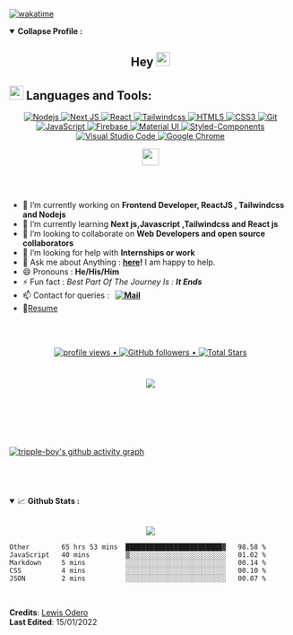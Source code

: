 [![wakatime](https://wakatime.com/badge/user/24501160-254d-46ce-936b-adf8d527d84f.svg)](https://wakatime.com/@24501160-254d-46ce-936b-adf8d527d84f)
<details open="">
<summary>
  <g-emoji class="g-emoji" alias="chart_with_upwards_trend" fallback-src="https://github.githubassets.com/images/icons/emoji/unicode/1f4c8.png"</g-emoji> 
  <strong>Collapse Profile : </strong>
</summary>
<h2 align="center">Hey  <a href="#"><img src="https://media.giphy.com/media/hvRJCLFzcasrR4ia7z/giphy.gif" width="25px"></a></h2>


## <img src="https://media.giphy.com/media/1ynCEtlgMPAeNAqdnu/giphy.gif" width="25"> Languages and Tools:
<p align='center' >
   <a href="#"> 
   <img alt="Nodejs" src="https://img.shields.io/badge/Node.js-339933?style=for-the-badge&logo=nodedotjs&logoColor=white" />
  <img alt="Next JS" src="https://img.shields.io/badge/-Next_JS-000000?style=for-the-badge&logo=nextjs&logoColor=white" />
 <img alt="React" src="https://img.shields.io/badge/React-20232A?style=for-the-badge&logo=react&logoColor=61DAFB" /> 
  <img alt="Tailwindcss" src="https://img.shields.io/badge/-Tailwindcss-00E719?style=for-the-badge&logo=tailwindcss&logoColor=white" /> 
    <img alt="HTML5" src="https://img.shields.io/badge/HTML5-E34F26?style=for-the-badge&logo=html5&logoColor=white" /> 
    <img alt="CSS3" src="https://img.shields.io/badge/CSS3-1572B6?style=for-the-badge&logo=css3&logoColor=white" /> 
    <img alt="Git" src="https://img.shields.io/badge/Git-F05032?style=for-the-badge&logo=git&logoColor=white" /> 
   <img alt="JavaScript" src="https://img.shields.io/badge/JavaScript-F7DF1E?style=for-the-badge&logo=javascript&logoColor=black" /> 
    <img alt="Firebase" src="https://img.shields.io/badge/firebase-ffca28?style=for-the-badge&logo=firebase&logoColor=black" /> 
   <img alt="Material UI" src="https://img.shields.io/badge/Material--UI-0081CB?style=for-the-badge&logo=material-ui&logoColor=white" /> 
    <img alt="Styled-Components" src="https://img.shields.io/badge/styled--components-DB7093?style=for-the-badge&logo=styled-components&logoColor=white" /> 
    <img alt="Visual Studio Code" src="https://img.shields.io/badge/Visual_Studio_Code-0078D4?style=for-the-badge&logo=visual%20studio%20code&logoColor=white" /> 
    <img alt="Google Chrome" src="https://img.shields.io/badge/Google_chrome-4285F4?style=for-the-badge&logo=Google-chrome&logoColor=white" />
   </a>
 </p>

<p align="center">
 <a href="https://www.buymeacoffee.com/the_coding_boy"><img height="30" src="https://github.com/tripple-boy/tripple-boy/blob/master/icon/buy-me-a-coffee.png?raw=true"></a>
</p>

  <br/>

<br />

<p align="right">

- 🔭 I’m currently working on **Frontend Developer, ReactJS , Tailwindcss and Nodejs**
- 🌱 I’m currently learning **Next js,Javascript ,Tailwindcss and React js**
- 👯 I’m looking to collaborate on **Web Developers and open source collaborators**
- 🤔 I’m looking for help with **Internships or work**
- 💬 Ask me about Anything : **[here](https://github.com/tripple-boy/lewis-0dero-okongo/issues)!** I am happy to help.
- 😄 Pronouns : **He/His/Him**
- ⚡ Fun fact : *Best Part Of The Journey Is : **It Ends***
- 📫 Contact for queries : **&nbsp;&nbsp;<a href="mailto:lewisodero27@gmail.com"><img alt="Mail" src="https://img.shields.io/badge/Gmail-D14836?style=for-the-badge&logo=gmail&logoColor=white)](mailto:lewisodero27@gmail.com" /></a>&nbsp;&nbsp;**
- 📝[Resume](https://www.linkedin.com/in/lewis-odero-5aa1241a2)
</p>


<br/>
<br/>

<p align="center">
   <a href="#">
  <img src="https://gpvc.arturio.dev/tripple-boy" alt="profile views"> •  
  <img alt="GitHub followers" src="https://img.shields.io/github/followers/tripple-boy?label=Followers&style=social"> •   
  <img src="https://img.shields.io/github/stars/tripple-boy?label=Stars" alt="Total Stars">
   </a>


#


<p align="center">
  <a href="#">
    <img align="center" src="https://github-readme-streak-stats.herokuapp.com/?user=tripple-boy&theme=dark&hide_border=true"/>
  </a>
</p>


#

<br/>


<br/>
<br/>

[![tripple-boy's github activity graph](https://activity-graph.herokuapp.com/graph?username=tripple-boy&bg_color=7ea46a&color=131113&line=9d0b15&point=6a58c6&area=true&hide_border=true)](#)

   
   

<br/>

#

<details open="">
<summary>
  <g-emoji class="g-emoji" alias="chart_with_upwards_trend" fallback-src="https://github.githubassets.com/images/icons/emoji/unicode/1f4c8.png">📈</g-emoji> 
  <strong>Github Stats : </strong>
</summary>
<br>
  
<p align="center">
  <a href="https://github.com/tripple-boy">
    <img align="center" src="https://github-readme-stats.vercel.app/api?username=tripple-boy&show_icons=true&hide_border=true&title_color=94b4a4&amp&icon_color=FFFFFF&amp&text_color=FFFFFF&amp&bg_color=000000&count_private=true&include_all_commits=true"/>
  </a>

</p>
       
 <!--START_SECTION:waka-->
```text
Other        65 hrs 53 mins  ████████████████████████▓   98.58 % 
JavaScript   40 mins         ▒░░░░░░░░░░░░░░░░░░░░░░░░   01.02 % 
Markdown     5 mins          ░░░░░░░░░░░░░░░░░░░░░░░░░   00.14 % 
CSS          4 mins          ░░░░░░░░░░░░░░░░░░░░░░░░░   00.10 % 
JSON         2 mins          ░░░░░░░░░░░░░░░░░░░░░░░░░   00.07 % 
```
<!--END_SECTION:waka-->
 
</details>
<br>

  
  
  
**Credits**: [Lewis Odero](https://github.com/tripple-boy/) <br>
**Last Edited**: 15/01/2022
</p>



